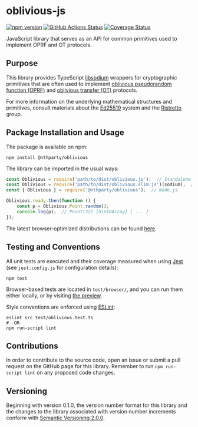 # oblivious-js
[![npm version](https://badge.fury.io/js/%40nthparty%2Foblivious.svg)](https://www.npmjs.com/package/@nthparty/oblivious)
[![GitHub Actions Status](https://github.com/nthparty/oblivious-js/workflows/Test%20Coveralls/badge.svg)](https://github.com/nthparty/oblivious-js/actions)
[![Coverage Status](https://coveralls.io/repos/github/nthparty/oblivious-js/badge.svg?branch=main)](https://coveralls.io/github/nthparty/oblivious-js?branch=main)

JavaScript library that serves as an API for common primitives used to implement OPRF and OT protocols.

Purpose
-------

This library provides TypeScript
[libsodium](https://github.com/jedisct1/libsodium) wrappers for
cryptographic primitives that are often used to implement [oblivious
pseudorandom function
(OPRF)](https://en.wikipedia.org/wiki/Pseudorandom_function_family) and
[oblivious transfer
(OT)](https://en.wikipedia.org/wiki/Oblivious_transfer) protocols.

For more information on the underlying mathematical structures and
primitives, consult materials about the
[Ed25519](https://ed25519.cr.yp.to/) system and the
[Ristretto](https://ristretto.group/) group.

Package Installation and Usage
------------------------------

The package is available on npm:

```shell
npm install @nthparty/oblivious
```

The library can be imported in the usual ways:

```JavaScript
const Oblivious = require('path/to/dist/oblivious.js');  // Standalone
const Oblivious = require('path/to/dist/oblivious.slim.js')(sodium);  // Slim
const { Oblivious } = require('@nthparty/oblivious');  // Node.js

Oblivious.ready.then(function () {
    const p = Oblivious.Point.random();
    console.log(p);  // Point(32) [Uint8Array] [ ... ]
});
```

The latest browser-optimized distributions can be found [here](https://unpkg.com/browse/@nthparty/oblivious/dist/).

Testing and Conventions
-----------------------

All unit tests are executed and their coverage measured when using
[Jest](https://jestjs.io/) (see `jest.config.js` for configuration
details):
<!--
    mocha

Concise unit tests are implemented with the help of
[fountains](https://pypi.org/project/fountains/) and new reference bit
lists for these tests can be generated in the following way:-->

    npm test

Browser-based tests are located in `test/browser/`, and you can run 
them either locally, or by visiting [the preview](https://htmlpreview.github.io/?https://github.com/nthparty/oblivious-js/blob/main/test/browser/test.html).

Style conventions are enforced using [ESLint](https://eslint.org/):

```shell
eslint src test/oblivious.test.ts
# -OR-
npm run-script lint
```

Contributions
-------------

In order to contribute to the source code, open an issue or submit a
pull request on the GitHub page for this library.  Remember to run 
`npm run-script lint` on any proposed code changes.

Versioning
----------

Beginning with version 0.1.0, the version number format for this library
and the changes to the library associated with version number increments
conform with [Semantic Versioning 2.0.0](https://semver.org/#semantic-versioning-200).
